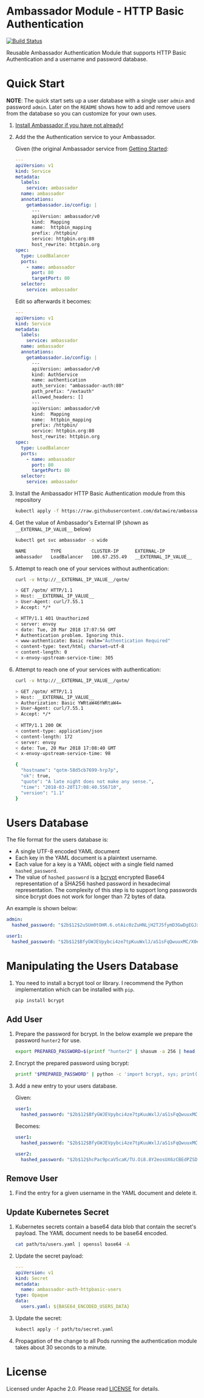 # Ambassador Module - HTTP Basic Authentication

[![Build Status](https://travis-ci.org/datawire/ambassador-auth-httpbasic.svg?branch=master)](https://travis-ci.org/datawire/ambassador-auth-httpbasic)

Reusable Ambassador Authentication Module that supports HTTP Basic Authentication and a username and password database.

# Quick Start

**NOTE**: The quick start sets up a user database with a single user `admin` and password `admin`. Later on the `README` shows how to add and remove users from the database so you can customize for your own uses.

1. [Install Ambassador if you have not already!](https://www.getambassador.io/user-guide/getting-started)

2. Add the the Authentication service to your Ambassador.
    
   Given (the original Ambassador service from [Getting Started]((https://www.getambassador.io/user-guide/getting-started)):
   
   ```yaml
   ---
   apiVersion: v1
   kind: Service
   metadata:
     labels:
       service: ambassador
     name: ambassador
     annotations:
       getambassador.io/config: |
         ---
         apiVersion: ambassador/v0
         kind:  Mapping
         name:  httpbin_mapping
         prefix: /httpbin/
         service: httpbin.org:80
         host_rewrite: httpbin.org
   spec:
     type: LoadBalancer
     ports:
       - name: ambassador
         port: 80
         targetPort: 80
     selector:
       service: ambassador
   ```
   
   Edit so afterwards it becomes:
   
   ```yaml
   ---
   apiVersion: v1
   kind: Service
   metadata:
     labels:
       service: ambassador
     name: ambassador
     annotations:
       getambassador.io/config: |
         ---
         apiVersion: ambassador/v0
         kind: AuthService
         name: authentication
         auth_service: "ambassador-auth:80"
         path_prefix: "/extauth"
         allowed_headers: []
         ---
         apiVersion: ambassador/v0
         kind:  Mapping
         name:  httpbin_mapping
         prefix: /httpbin/
         service: httpbin.org:80
         host_rewrite: httpbin.org
   spec:
     type: LoadBalancer
     ports:
       - name: ambassador
         port: 80
         targetPort: 80
     selector:
       service: ambassador
   ```

3. Install the Ambassador HTTP Basic Authentication module from this repository

    ```bash
    kubectl apply -f https://raw.githubusercontent.com/datawire/ambassador-auth-httpbasic/master/manifests/ambassador-auth-httpbasic.yaml
    ```

4. Get the value of Ambassador's External IP (shown as `__EXTERNAL_IP_VALUE__` below)

    ```bash
    kubectl get svc ambassador -o wide
 
    NAME         TYPE           CLUSTER-IP      EXTERNAL-IP             PORT(S)        AGE       SELECTOR
    ambassador   LoadBalancer   100.67.255.49   __EXTERNAL_IP_VALUE__   80:30818/TCP   3h        service=ambassador
    ```
    
5. Attempt to reach one of your services without authentication:

    ```bash
    curl -v http://__EXTERNAL_IP_VALUE__/qotm/
 
    > GET /qotm/ HTTP/1.1
    > Host: __EXTERNAL_IP_VALUE__
    > User-Agent: curl/7.55.1
    > Accept: */*

    < HTTP/1.1 401 Unauthorized
    < server: envoy
    < date: Tue, 20 Mar 2018 17:07:56 GMT
    * Authentication problem. Ignoring this.
    < www-authenticate: Basic realm="Authentication Required"
    < content-type: text/html; charset=utf-8
    < content-length: 0
    < x-envoy-upstream-service-time: 305

    ```
    
6. Attempt to reach one of your services with authentication:

    ```bash
    curl -v http://__EXTERNAL_IP_VALUE__/qotm/
 
    > GET /qotm/ HTTP/1.1
    > Host: __EXTERNAL_IP_VALUE__
    > Authorization: Basic YWRtaW46YWRtaW4=
    > User-Agent: curl/7.55.1
    > Accept: */*
     
    < HTTP/1.1 200 OK
    < content-type: application/json
    < content-length: 172
    < server: envoy
    < date: Tue, 20 Mar 2018 17:08:40 GMT
    < x-envoy-upstream-service-time: 98
 
    {
      "hostname": "qotm-58d5cb7699-hrp7p", 
      "ok": true, 
      "quote": "A late night does not make any sense.", 
      "time": "2018-03-20T17:08:40.556710", 
      "version": "1.1"
    }
    ```

# Users Database

The file format for the users database is:

- A single UTF-8 encoded YAML document
- Each key in the YAML document is a plaintext username.
- Each value for a key is a YAML object with a single field named `hashed_password`.
- The value of `hashed_password` is a [bcrypt](https://en.wikipedia.org/wiki/Bcrypt) encrypted Base64 representation of a SHA256 hashed password in hexadecimal representation. The complexity of this step is to support long passwords since bcrypt does not work for longer than 72 bytes of data.

An example is shown below:

```yaml
admin:
  hashed_password: "$2b$12$2uSUm0tOHR.6.otAic0zZuHNLjH2TJ5fymD3GwDgEGJx6Mfqbcn/u"

user1:
  hashed_password: "$2b$12$BfyGWJEVpybci4ze7tpKuuWxlJ/aS1sFqQwuuxMC/X0ey9YkHxnr."
```

# Manipulating the Users Database

1. You need to install a bcrypt tool or library. I recommend the Python implementation which can be installed with `pip`.

    ```bash
    pip install bcrypt
    ```

## Add User

1. Prepare the password for bcrypt. In the below example we prepare the password `hunter2` for use.

    ```bash
    export PREPARED_PASSWORD=$(printf "hunter2" | shasum -a 256 | head -c 64 | openssl base64 -A)
    ```
    
2. Encrypt the prepared password using bcrypt:

    ```bash
    printf "$PREPARED_PASSWORD" | python -c 'import bcrypt, sys; print(bcrypt.hashpw(sys.stdin.read().encode(), bcrypt.gensalt()).decode())'
    ```

3. Add a new entry to your users database.

    Given:
    
    ```yaml
    user1:
      hashed_password: "$2b$12$BfyGWJEVpybci4ze7tpKuuWxlJ/aS1sFqQwuuxMC/X0ey9YkHxnr."
    ```
    
    Becomes:
    
    ```yaml
    user1:
      hashed_password: "$2b$12$BfyGWJEVpybci4ze7tpKuuWxlJ/aS1sFqQwuuxMC/X0ey9YkHxnr."

    user2:
      hashed_password: "$2b$12$hcPac9pcaV5caK/TU.Oi8.8Y2eosUX6zCBEdPZSDhvl7HQ1IqbnDC"   
    ```

## Remove User

1. Find the entry for a given username in the YAML document and delete it.

## Update Kubernetes Secret

1. Kubernetes secrets contain a base64 data blob that contain the secret's payload. The YAML document needs to be base64 encoded.

    ```bash
    cat path/to/users.yaml | openssl base64 -A
    ```

2. Update the secret payload:

    ```yaml
    ---
    apiVersion: v1
    kind: Secret
    metadata:
      name: ambassador-auth-httpbasic-users
    type: Opaque
    data:
      users.yaml: ${BASE64_ENCODED_USERS_DATA}
    ```
    
3. Update the secret:

    ```bash
    kubectl apply -f path/to/secret.yaml
    ```
    
4. Propagation of the change to all Pods running the authentication module takes about 30 seconds to a minute.

# License

Licensed under Apache 2.0. Please read [LICENSE](LICENSE) for details.

